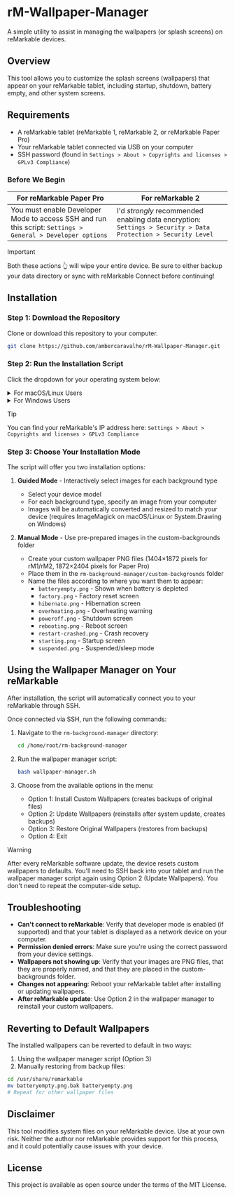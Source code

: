 # rM-Wallpaper-Manager

A simple utility to assist in managing the wallpapers (or splash screens) on reMarkable devices.

## Overview

This tool allows you to customize the splash screens (wallpapers) that appear on your reMarkable tablet, including startup, shutdown, battery empty, and other system screens.

## Requirements

- A reMarkable tablet (reMarkable 1, reMarkable 2, or reMarkable Paper Pro)
- Your reMarkable tablet connected via USB on your computer
- SSH password (found in `Settings > About > Copyrights and licenses > GPLv3 Compliance`)

### Before We Begin

| For reMarkable Paper Pro  | For reMarkable 2 |
| ------------- | ------------- |
| You must enable Developer Mode to access SSH and run this script: `Settings > General > Developer options`  | I'd *strongly* recommended enabling data encryption: `Settings > Security > Data Protection > Security Level`  |

> [!IMPORTANT]
> Both these actions 👆 will wipe your entire device. Be sure to either backup your data directory or sync with reMarkable Connect before continuing!

## Installation

### Step 1: Download the Repository
Clone or download this repository to your computer.

```bash
git clone https://github.com/ambercaravalho/rM-Wallpaper-Manager.git
```

### Step 2: Run the Installation Script

Click the dropdown for your operating system below:

<details><summary>For macOS/Linux Users</summary>

1. Connect your tablet to the computer via USB
2. Open Terminal
3. Navigate to the downloaded repository folder:
   ```bash
   cd path/to/rM-Wallpaper-Manager
   ```
4. Make the start script executable:
   ```bash
   chmod +x start_macos-linux.sh
   ```
5. Run the start script:
   ```bash
   ./start_macos-linux.sh
   ```

</details>

<details><summary>For Windows Users</summary>

1. Connect your tablet to the computer via USB
2. Open PowerShell
3. Navigate to the downloaded repository folder:
   ```powershell
   cd path\to\rM-Wallpaper-Manager
   ```
4. Run the start script:
   ```powershell
   .\start_windows.ps1
   ```

   > [!NOTE]
   > For Windows users, having PuTTY or OpenSSH Client installed will make the connection process smoother.

</details>

> [!TIP]
> You can find your reMarkable's IP address here: `Settings > About > Copyrights and licenses > GPLv3 Compliance`

### Step 3: Choose Your Installation Mode

The script will offer you two installation options:

1. **Guided Mode** - Interactively select images for each background type
   - Select your device model
   - For each background type, specify an image from your computer
   - Images will be automatically converted and resized to match your device (requires ImageMagick on macOS/Linux or System.Drawing on Windows)
   
2. **Manual Mode** - Use pre-prepared images in the custom-backgrounds folder
   - Create your custom wallpaper PNG files (1404×1872 pixels for rM1/rM2, 1872×2404 pixels for Paper Pro)
   - Place them in the `rm-background-manager/custom-backgrounds` folder
   - Name the files according to where you want them to appear:
     - `batteryempty.png` - Shown when battery is depleted
     - `factory.png` - Factory reset screen
     - `hibernate.png` - Hibernation screen
     - `overheating.png` - Overheating warning
     - `poweroff.png` - Shutdown screen
     - `rebooting.png` - Reboot screen
     - `restart-crashed.png` - Crash recovery
     - `starting.png` - Startup screen
     - `suspended.png` - Suspended/sleep mode

## Using the Wallpaper Manager on Your reMarkable

After installation, the script will automatically connect you to your reMarkable through SSH.

Once connected via SSH, run the following commands:

1. Navigate to the `rm-background-manager` directory:
   ```bash
   cd /home/root/rm-background-manager
   ```

2. Run the wallpaper manager script:
   ```bash
   bash wallpaper-manager.sh
   ```

3. Choose from the available options in the menu:
   - Option 1: Install Custom Wallpapers (creates backups of original files)
   - Option 2: Update Wallpapers (reinstalls after system update, creates backups)
   - Option 3: Restore Original Wallpapers (restores from backups)
   - Option 4: Exit

> [!WARNING]
> After every reMarkable software update, the device resets custom wallpapers to defaults.
> You'll need to SSH back into your tablet and run the wallpaper manager script again using Option 2 (Update Wallpapers). You don't need to repeat the computer-side setup.

## Troubleshooting

- **Can't connect to reMarkable**: Verify that developer mode is enabled (if supported) and that your tablet is displayed as a network device on your computer.
- **Permission denied errors**: Make sure you're using the correct password from your device settings.
- **Wallpapers not showing up**: Verify that your images are PNG files, that they are properly named, and that they are placed in the custom-backgrounds folder.
- **Changes not appearing**: Reboot your reMarkable tablet after installing or updating wallpapers.
- **After reMarkable update**: Use Option 2 in the wallpaper manager to reinstall your custom wallpapers.

## Reverting to Default Wallpapers

The installed wallpapers can be reverted to default in two ways:

1. Using the wallpaper manager script (Option 3)
2. Manually restoring from backup files:

  ```bash
  cd /usr/share/remarkable
  mv batteryempty.png.bak batteryempty.png
  # Repeat for other wallpaper files
  ```

## Disclaimer

This tool modifies system files on your reMarkable device. Use at your own risk. Neither the author nor reMarkable provides support for this process, and it could potentially cause issues with your device.

## License

This project is available as open source under the terms of the MIT License.
